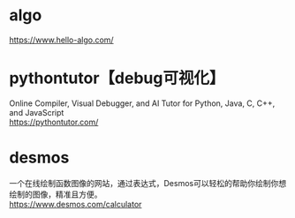 # algo
https://www.hello-algo.com/

# pythontutor【debug可视化】
Online Compiler, Visual Debugger, and AI Tutor for Python, Java, C, C++, and JavaScript  
https://pythontutor.com/

# desmos
一个在线绘制函数图像的网站，通过表达式，Desmos可以轻松的帮助你绘制你想绘制的图像，精准且方便。  
https://www.desmos.com/calculator
